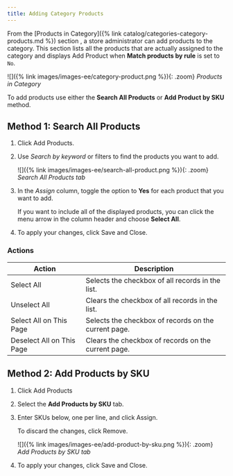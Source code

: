 ```yaml
---
title: Adding Category Products
---
```


From the [Products in Category]({% link catalog/categories-category-products.md %}) section , a store administrator can add products to the category. This section lists all the products that are actually assigned to the category and displays <span class="btn">Add Product</span> when **Match products by rule** is set to `No`.

![]({% link images/images-ee/category-product.png %}){: .zoom}
_Products in Category_

To add products use either the **Search All Products** or **Add Product by SKU** method.

## Method 1: Search All Products

1.  Click <span class="btn">Add Products</span>.

1. Use _Search by keyword_ or filters to find the products you want to add.

    ![]({% link images/images-ee/search-all-product.png %}){: .zoom}
    _Search All Products tab_

1. In the _Assign_ column, toggle the option to **Yes** for each product that you want to add.

   If you want to include all of the displayed products, you can click the menu arrow in the column header and choose **Select All**.

1. To apply your changes, click <span class="btn">Save and Close</span>.

### Actions

|Action|Description|
|--- |--- |
|Select All|Selects the checkbox of all records in the list.|
|Unselect All|Clears the checkbox of all records in the list.|
|Select All on This Page|Selects the checkbox of records on the current page.|
|Deselect All on This Page|Clears the checkbox of  records on the current page.|

## Method 2: Add Products by SKU

1. Click <span class="btn">Add Products</span>

1. Select the **Add Products by SKU** tab.

1. Enter SKUs below, one per line, and click <span class="btn">Assign</span>.

   To discard the changes, click <span class="btn">Remove</span>.

    ![]({% link images/images-ee/add-product-by-sku.png %}){: .zoom}
    _Add Products by SKU tab_

1. To apply your changes, click <span class="btn">Save and Close</span>.
